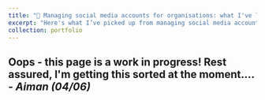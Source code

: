 ```yaml
---
title: "📱 Managing social media accounts for organisations: what I've learned"
excerpt: "Here's what I’ve picked up from managing social media accounts for six different organisations/teams over the past 8 years! [Read more here](/portfolio/portfolio_branding_socmed). <br/><br/><img src='../images/portfolio_socmed.png'>"
collection: portfolio
---
```


Oops - this page is a work in progress! Rest assured, I'm getting this sorted at the moment.... - _Aiman (04/06)_
------